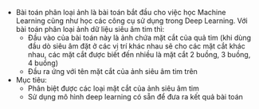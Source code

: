 - Bài toán phân loại ảnh là bài toán bắt đầu cho việc học Machine Learning cũng như học các công cụ sử dụng trong Deep Learning. Với bài toán phân loại ảnh dữ liệu siêu âm tim thì:
    - Đầu vào của bài toán này là ảnh chứa mặt cắt của quả tim (khi dùng đầu dò siêu âm đặt ở các vị trí khác nhau sẽ cho các mặt cắt khác nhau, các mặt cắt được biết đến nhiều là mặt cắt 2 buồng, 3 buồng, 4 buồng)
    - Đầu ra ứng với tên mặt cắt của ảnh siêu âm tim trên
- Mục tiêu:
    - Phân biệt được các loại mặt cắt của ảnh siêu âm tim
    - Sử dụng mô hình deep learning có sẵn để đưa ra kết quả bài toán
